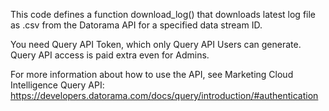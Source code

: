 This code defines a function download_log() that downloads latest log file as .csv from the Datorama API for a specified data stream ID.

You need Query API Token, which only Query API Users can generate. Query API access is paid extra even for Admins.

For more information about how to use the API, see Marketing Cloud Intelligence Query API: https://developers.datorama.com/docs/query/introduction/#authentication
